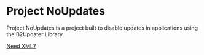 # Project NoUpdates
Project NoUpdates is a project built to disable updates in applications using the B2Updater Library.

[Need XML?](http://project-noupdates.glitch.me/)